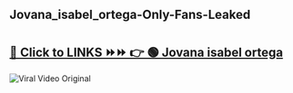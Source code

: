 
 ## Jovana_isabel_ortega-Only-Fans-Leaked

# <h2><a href="https://clipsfans.com/Jovana_isabel_ortega&ref=git">🔗 Click to LINKS ⏩⏩ 👉 🟢 Jovana isabel ortega </a></h2>

<a href="https://clipsfans.com/Jovana_isabel_ortega&ref=git" rel="nofollow" data-target="animated-image.originalLink"><img src="https://i.ibb.co.com/xMMVF88/686577567.gif" alt="Viral Video Original" style="max-width: 100%; display: inline-block;" data-target="animated-image.originalImage"></a>
